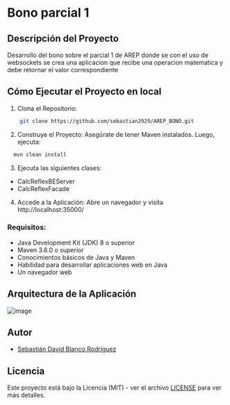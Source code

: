 # Bono parcial 1
## Descripción del Proyecto

Desarrollo del bono sobre el parcial 1 de AREP donde se con el uso de websockets se crea una aplicacion que recibe una operacion matematica y debe retornar el valor correspondiente

## Cómo Ejecutar el Proyecto en local
1. Clona el Repositorio:
```bash
    git clone https://github.com/sebastian2929/AREP_BONO.git
```
2. Construye el Proyecto: Asegúrate de tener Maven instalados. Luego, ejecuta:
```bash
  mvn clean install
```
3. Ejecuta las siguientes clases:
* CalcReflexBEServer
* CalcReflexFacade

4. Accede a la Aplicación: Abre un navegador y visita http://localhost:35000/


### Requisitos:

* Java Development Kit (JDK) 8 o superior
* Maven 3.6.0 o superior
* Conocimientos básicos de Java y Maven
* Habilidad para desarrollar aplicaciones web en Java
* Un navegador web

## Arquitectura de la Aplicación
![image](https://github.com/user-attachments/assets/07544b68-fca2-4bf3-b777-f61cd076627b)


## Autor

- [Sebastián David Blanco Rodríguez](https://github.com/Sebastian2929)


## Licencia


Este proyecto está bajo la Licencia (MIT) - ver el archivo [LICENSE](LICENSE.md) para ver más detalles.
